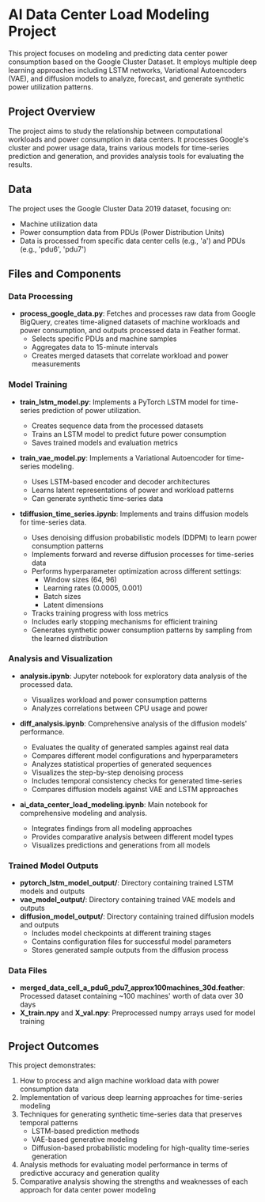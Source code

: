 # AI Data Center Load Modeling Project

This project focuses on modeling and predicting data center power consumption based on the Google Cluster Dataset. It employs multiple deep learning approaches including LSTM networks, Variational Autoencoders (VAE), and diffusion models to analyze, forecast, and generate synthetic power utilization patterns.

## Project Overview

The project aims to study the relationship between computational workloads and power consumption in data centers. It processes Google's cluster and power usage data, trains various models for time-series prediction and generation, and provides analysis tools for evaluating the results.

## Data

The project uses the Google Cluster Data 2019 dataset, focusing on:
- Machine utilization data 
- Power consumption data from PDUs (Power Distribution Units)
- Data is processed from specific data center cells (e.g., 'a') and PDUs (e.g., 'pdu6', 'pdu7')

## Files and Components

### Data Processing

- **process_google_data.py**: Fetches and processes raw data from Google BigQuery, creates time-aligned datasets of machine workloads and power consumption, and outputs processed data in Feather format.
  - Selects specific PDUs and machine samples
  - Aggregates data to 15-minute intervals
  - Creates merged datasets that correlate workload and power measurements

### Model Training

- **train_lstm_model.py**: Implements a PyTorch LSTM model for time-series prediction of power utilization.
  - Creates sequence data from the processed datasets
  - Trains an LSTM model to predict future power consumption
  - Saves trained models and evaluation metrics

- **train_vae_model.py**: Implements a Variational Autoencoder for time-series modeling.
  - Uses LSTM-based encoder and decoder architectures
  - Learns latent representations of power and workload patterns
  - Can generate synthetic time-series data

- **tdiffusion_time_series.ipynb**: Implements and trains diffusion models for time-series data.
  - Uses denoising diffusion probabilistic models (DDPM) to learn power consumption patterns
  - Implements forward and reverse diffusion processes for time-series data
  - Performs hyperparameter optimization across different settings:
    - Window sizes (64, 96)
    - Learning rates (0.0005, 0.001)
    - Batch sizes
    - Latent dimensions
  - Tracks training progress with loss metrics
  - Includes early stopping mechanisms for efficient training
  - Generates synthetic power consumption patterns by sampling from the learned distribution

### Analysis and Visualization

- **analysis.ipynb**: Jupyter notebook for exploratory data analysis of the processed data.
  - Visualizes workload and power consumption patterns
  - Analyzes correlations between CPU usage and power

- **diff_analysis.ipynb**: Comprehensive analysis of the diffusion models' performance.
  - Evaluates the quality of generated samples against real data
  - Compares different model configurations and hyperparameters
  - Analyzes statistical properties of generated sequences
  - Visualizes the step-by-step denoising process
  - Includes temporal consistency checks for generated time-series
  - Compares diffusion models against VAE and LSTM approaches

- **ai_data_center_load_modeling.ipynb**: Main notebook for comprehensive modeling and analysis.
  - Integrates findings from all modeling approaches
  - Provides comparative analysis between different model types
  - Visualizes predictions and generations from all models

### Trained Model Outputs

- **pytorch_lstm_model_output/**: Directory containing trained LSTM models and outputs
- **vae_model_output/**: Directory containing trained VAE models and outputs
- **diffusion_model_output/**: Directory containing trained diffusion models and outputs
  - Includes model checkpoints at different training stages
  - Contains configuration files for successful model parameters
  - Stores generated sample outputs from the diffusion process

### Data Files

- **merged_data_cell_a_pdu6_pdu7_approx100machines_30d.feather**: Processed dataset containing ~100 machines' worth of data over 30 days
- **X_train.npy** and **X_val.npy**: Preprocessed numpy arrays used for model training

## Project Outcomes

This project demonstrates:
1. How to process and align machine workload data with power consumption data
2. Implementation of various deep learning approaches for time-series modeling
3. Techniques for generating synthetic time-series data that preserves temporal patterns
   - LSTM-based prediction methods
   - VAE-based generative modeling
   - Diffusion-based probabilistic modeling for high-quality time-series generation
4. Analysis methods for evaluating model performance in terms of predictive accuracy and generation quality
5. Comparative analysis showing the strengths and weaknesses of each approach for data center power modeling
